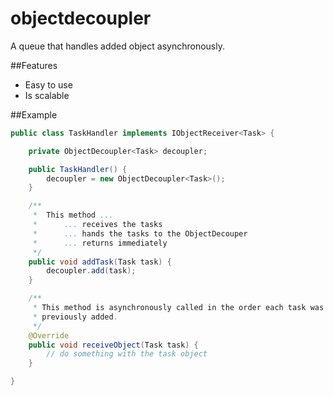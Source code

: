 # objectdecoupler
A queue that handles added object asynchronously.

##Features
- Easy to use
- Is scalable


##Example

```Java
public class TaskHandler implements IObjectReceiver<Task> {

    private ObjectDecoupler<Task> decoupler;

    public TaskHandler() {
        decoupler = new ObjectDecoupler<Task>();
    }

    /**
     *  This method ...
     *      ... receives the tasks
     *      ... hands the tasks to the ObjectDecouper
     *      ... returns immediately 
     */
    public void addTask(Task task) {
        decoupler.add(task);
    }

    /**
     * This method is asynchronously called in the order each task was
     * previously added.
     */
    @Override
    public void receiveObject(Task task) {
        // do something with the task object
    }

}
```
